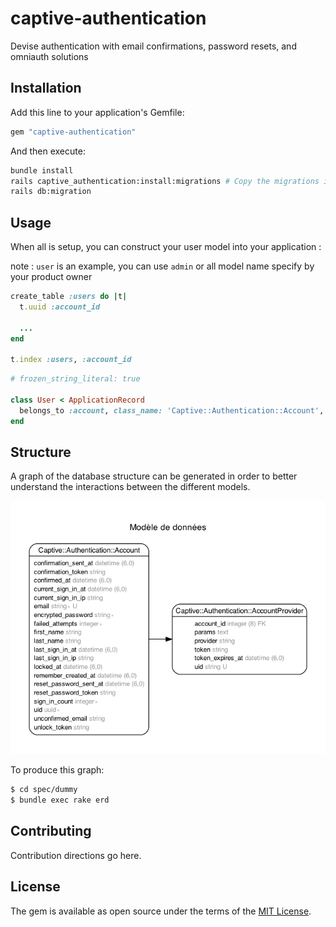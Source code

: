 # captive-authentication

Devise authentication with email confirmations, password resets, and omniauth solutions

## Installation
Add this line to your application's Gemfile:

```ruby
gem "captive-authentication"
```

And then execute:
```bash
bundle install
rails captive_authentication:install:migrations # Copy the migrations into your application
rails db:migration
```

## Usage

When all is setup, you can construct your user model into your application :

note : `user` is an example, you can use `admin` or all model name specify by your product owner

```ruby
create_table :users do |t|
  t.uuid :account_id

  ...
end

t.index :users, :account_id
```

```ruby
# frozen_string_literal: true

class User < ApplicationRecord
  belongs_to :account, class_name: 'Captive::Authentication::Account', primary_key: :uid
end
```

## Structure

A graph of the database structure can be generated in order to better understand the interactions between the different models.

![](docs/erd.png)

To produce this graph:

```bash
$ cd spec/dummy
$ bundle exec rake erd
```

## Contributing
Contribution directions go here.

## License
The gem is available as open source under the terms of the [MIT License](https://opensource.org/licenses/MIT).
